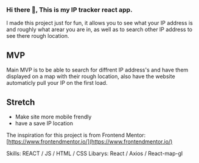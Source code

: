 ### Hi there 👋, This is my IP tracker react app.
I made this project just for fun, it allows you to see what your IP address is and roughly what arear you are in, as well as to search other IP address to see there rough location.

## MVP
Main MVP is to be able to search for diffrent IP address's and have them displayed on a map with their rough location,
also have the website automaticly pull your IP on the first load.

## Stretch
* Make site more mobile frendly
* have a save IP location



The inspiration for this project is from 
Frontend Mentor: [https://www.frontendmentor.io/](https://www.frontendmentor.io/)

Skills: REACT / JS / HTML / CSS
Libarys: React / Axios / React-map-gl 





